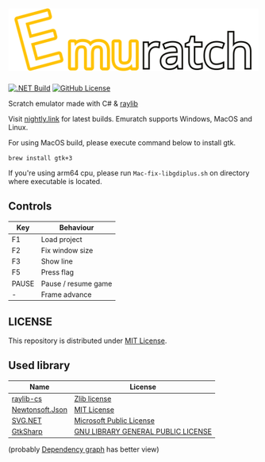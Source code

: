 ﻿# ![Emuratch](Images/Logo.svg)

[![.NET Build](https://github.com/hayattgd/Emuratch/actions/workflows/build.yml/badge.svg?branch=dev)](https://github.com/hayattgd/Emuratch/actions/workflows/build.yml)
[![GitHub License](https://img.shields.io/github/license/hayattgd/Emuratch)](https://github.com/hayattgd/Emuratch/blob/stable/LICENSE)

Scratch emulator made with C# & [raylib](https://www.raylib.com/)

Visit [nightly.link](https://nightly.link/hayattgd/Emuratch/workflows/build/dev) for latest builds.
Emuratch supports Windows, MacOS and Linux.

For using MacOS build, please execute command below to install gtk.
```
brew install gtk+3
```

If you're using arm64 cpu, please run `Mac-fix-libgdiplus.sh` on directory where executable is located.

## Controls

| Key   | Behaviour           |
|-------|---------------------|
| F1    | Load project        |
| F2    | Fix window size     |
| F3    | Show line           |
| F5    | Press flag          |
| PAUSE | Pause / resume game |
| -     | Frame advance       |

## LICENSE

This repository is distributed under [MIT License](./LICENSE).

## Used library

| Name                                                | License                                                                                         |
|-----------------------------------------------------|-------------------------------------------------------------------------------------------------|
| [raylib-cs](https://github.com/ChrisDill/Raylib-cs) | [Zlib license](https://github.com/chrisdill/raylib-cs/blob/master/LICENSE)                      |
| [Newtonsoft.Json](https://www.newtonsoft.com/json)  | [MIT License](https://github.com/JamesNK/Newtonsoft.Json/blob/master/LICENSE.md)                |
| [SVG.NET](https://github.com/svg-net/SVG)           | [Microsoft Public License](https://github.com/svg-net/SVG/blob/master/license.txt)              |
| [GtkSharp](https://github.com/GtkSharp/GtkSharp)    | [GNU LIBRARY GENERAL PUBLIC LICENSE](https://github.com/GtkSharp/GtkSharp/blob/develop/LICENSE) |

(probably [Dependency graph](https://github.com/hayattgd/Emuratch/network/dependencies) has better view)
